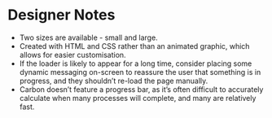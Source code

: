 # Designer Notes

- Two sizes are available - small and large.
- Created with HTML and CSS rather than an animated graphic, which allows for easier customisation.
- If the loader is likely to appear for a long time, consider placing some dynamic messaging on-screen to reassure
  the user that something is in progress, and they shouldn’t re-load the page manually.
- Carbon doesn’t feature a progress bar, as it’s often difficult to accurately calculate
  when many processes will complete, and many are relatively fast.
